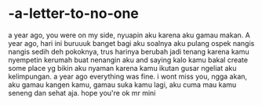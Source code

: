 # -a-letter-to-no-one
a year ago, you were on my side, nyuapin aku karena aku gamau makan. A year ago, hari ini buruuuk banget bagi aku soalnya aku pulang ospek nangis nangis sedih deh pokoknya, trus harinya berubah jadi tenang karena kamu nyempetin kerumah buat nenangin aku and saying kalo kamu bakal create some place yg bikin aku nyaman karena kamu ikutan gusar ngeliat aku kelimpungan. a year ago everything was fine. i wont miss you, ngga akan, aku gamau kangen kamu, gamau suka kamu lagi, aku cuma mau kamu seneng dan sehat aja. hope you're ok mr mini
